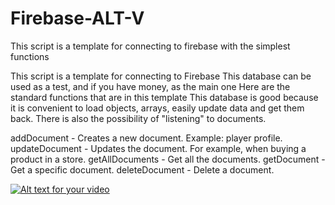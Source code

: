 # Firebase-ALT-V
This script is a template for connecting to firebase with the simplest functions

This script is a template for connecting to Firebase
This database can be used as a test, and if you have money, as the main one
Here are the standard functions that are in this template
This database is good because it is convenient to load objects, arrays, easily update data and get them back.
There is also the possibility of "listening" to documents.

addDocument - Creates a new document. Example: player profile.
updateDocument - Updates the document. For example, when buying a product in a store.
getAllDocuments - Get all the documents.
getDocument - Get a specific document.
deleteDocument - Delete a document.


[![Alt text for your video](https://img.youtube.com/vi/w2S1I8dlOIs/0.jpg)](https://youtu.be/w2S1I8dlOIs)
